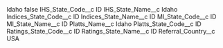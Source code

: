 <?xml version="1.0" encoding="UTF-8"?>
<CustomMetadata xmlns="http://soap.sforce.com/2006/04/metadata" xmlns:xsi="http://www.w3.org/2001/XMLSchema-instance" xmlns:xsd="http://www.w3.org/2001/XMLSchema">
    <label>Idaho</label>
    <protected>false</protected>
    <values>
        <field>IHS_State_Code__c</field>
        <value xsi:type="xsd:string">ID</value>
    </values>
    <values>
        <field>IHS_State_Name__c</field>
        <value xsi:type="xsd:string">Idaho</value>
    </values>
    <values>
        <field>Indices_State_Code__c</field>
        <value xsi:type="xsd:string">ID</value>
    </values>
    <values>
        <field>Indices_State_Name__c</field>
        <value xsi:type="xsd:string">ID</value>
    </values>
    <values>
        <field>MI_State_Code__c</field>
        <value xsi:type="xsd:string">ID</value>
    </values>
    <values>
        <field>MI_State_Name__c</field>
        <value xsi:type="xsd:string">ID</value>
    </values>
    <values>
        <field>Platts_Name__c</field>
        <value xsi:type="xsd:string">Idaho</value>
    </values>
    <values>
        <field>Platts_State_Code__c</field>
        <value xsi:type="xsd:string">ID</value>
    </values>
    <values>
        <field>Ratings_State_Code__c</field>
        <value xsi:type="xsd:string">ID</value>
    </values>
    <values>
        <field>Ratings_State_Name__c</field>
        <value xsi:type="xsd:string">ID</value>
    </values>
    <values>
        <field>Referral_Country__c</field>
        <value xsi:type="xsd:string">USA</value>
    </values>
</CustomMetadata>
